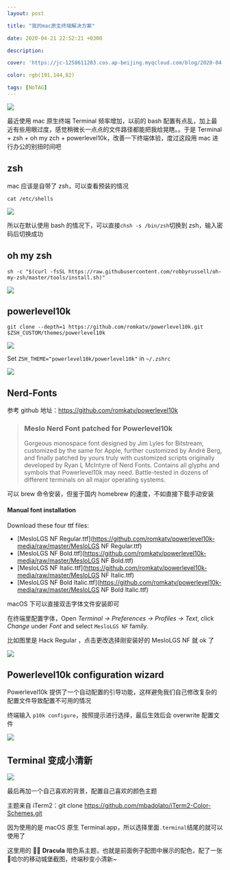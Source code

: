 ```yaml
---
layout: post

title: "我的mac原生终端解决方案"

date: 2020-04-21 22:52:21 +0300

description:  

cover: 'https://jc-1258611203.cos.ap-beijing.myqcloud.com/blog/2020-04-21-%E6%88%AA%E5%B1%8F2020-04-22%E4%B8%8A%E5%8D%8812.17.44.png'

color: rgb(191,144,82)

tags: [NoTAG]
---
```


![](https://jc-1258611203.cos.ap-beijing.myqcloud.com/blog/2020-04-21-%E6%88%AA%E5%B1%8F2020-04-22%E4%B8%8A%E5%8D%8812.17.44.png)

最近使用 mac 原生终端 Terminal 频率增加，以前的 bash 配置有点乱，加上最近有些用眼过度，感觉稍微长一点点的文件路径都能把我给晃瞎。。于是 Terminal + zsh + oh my zch + powerlevel10k，改善一下终端体验，度过这段用 mac 进行办公的别扭时间吧

## zsh

mac 应该是自带了 zsh，可以查看预装的情况

```shell
cat /etc/shells
```

![](https://jc-1258611203.cos.ap-beijing.myqcloud.com/blog/2020-04-21-%E6%88%AA%E5%B1%8F2020-04-21%E4%B8%8B%E5%8D%8810.46.25.png)

所以在默认使用 bash 的情况下，可以直接`chsh -s /bin/zsh`切换到 zsh，输入密码后切换成功



## oh my zsh

```shell
sh -c "$(curl -fsSL https://raw.githubusercontent.com/robbyrussell/oh-my-zsh/master/tools/install.sh)"
```

![](https://jc-1258611203.cos.ap-beijing.myqcloud.com/blog/2020-04-21-%E6%88%AA%E5%B1%8F2020-04-21%E4%B8%8B%E5%8D%8810.44.55.png)

## powerlevel10k

```shell
git clone --depth=1 https://github.com/romkatv/powerlevel10k.git $ZSH_CUSTOM/themes/powerlevel10k
```

![](https://jc-1258611203.cos.ap-beijing.myqcloud.com/blog/2020-04-21-%E6%88%AA%E5%B1%8F2020-04-21%E4%B8%8B%E5%8D%8811.07.53.png)

Set `ZSH_THEME="powerlevel10k/powerlevel10k"` in `~/.zshrc`

![](https://jc-1258611203.cos.ap-beijing.myqcloud.com/blog/2020-04-21-%E6%88%AA%E5%B1%8F2020-04-21%E4%B8%8B%E5%8D%8811.10.56.png)

## Nerd-Fonts 

参考 github 地址：https://github.com/romkatv/powerlevel10k

> ### Meslo Nerd Font patched for Powerlevel10k
>
> Gorgeous monospace font designed by Jim Lyles for Bitstream, customized by the same for Apple, further customized by André Berg, and finally patched by yours truly with customized scripts originally developed by Ryan L McIntyre of Nerd Fonts. Contains all glyphs and symbols that Powerlevel10k may need. Battle-tested in dozens of different terminals on all major operating systems.

可以 brew 命令安装，但鉴于国内 homebrew 的速度，不如直接下载手动安装

#### Manual font installation

Download these four ttf files:

- [MesloLGS NF Regular.ttf](https://github.com/romkatv/powerlevel10k-media/raw/master/MesloLGS NF Regular.ttf)
- [MesloLGS NF Bold.ttf](https://github.com/romkatv/powerlevel10k-media/raw/master/MesloLGS NF Bold.ttf)
- [MesloLGS NF Italic.ttf](https://github.com/romkatv/powerlevel10k-media/raw/master/MesloLGS NF Italic.ttf)
- [MesloLGS NF Bold Italic.ttf](https://github.com/romkatv/powerlevel10k-media/raw/master/MesloLGS NF Bold Italic.ttf)

macOS 下可以直接双击字体文件安装即可

在终端里配置字体，Open *Terminal → Preferences → Profiles → Text*,  click *Change* under *Font* and select `MesloLGS NF` family.

比如图里是 Hack Regular ，点击更改选择刚安装好的 MesloLGS NF 就 ok 了

![](https://jc-1258611203.cos.ap-beijing.myqcloud.com/blog/2020-04-21-%E6%88%AA%E5%B1%8F2020-04-21%E4%B8%8B%E5%8D%8811.55.21.png)

## Powerlevel10k configuration wizard

Powerlevel10k 提供了一个自动配置的引导功能，这样避免我们自己修改复杂的配置文件导致配置不可用的情况

终端输入 `p10k configure`，按照提示进行选择，最后生效后会 overwrite 配置文件

![](https://jc-1258611203.cos.ap-beijing.myqcloud.com/blog/2020-04-22-%E6%88%AA%E5%B1%8F2020-04-22%E4%B8%8B%E5%8D%887.27.53.png)





## Terminal 变成小清新

![](https://jc-1258611203.cos.ap-beijing.myqcloud.com/blog/2020-04-22-%E6%88%AA%E5%B1%8F2020-04-22%E4%B8%8B%E5%8D%887.17.06.png)

最后再加一个自己喜欢的背景，配置自己喜欢的颜色主题

主题来自 iTerm2：git clone https://github.com/mbadolato/iTerm2-Color-Schemes.git 

因为使用的是 macOS 原生 Terminal.app，所以选择里面`.terminal`结尾的就可以使用了

这里用的 🧛‍♂️ **Dracula** 暗色系主题，也就是前面例子配图中展示的配色，配了一张🏰哈尔的移动城堡截图，终端秒变小清新~



